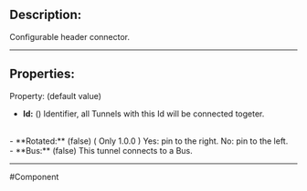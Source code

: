 ## Description:

Configurable header connector.

---

## Properties:

Property: (default value)

- **Id:** ()
   Identifier, all Tunnels with this Id will be connected togeter.
<br>
- **Rotated:** (false) ( Only 1.0.0 )
   Yes: pin to the right.
   No: pin to the left.
<br>
- **Bus:** (false)
   This tunnel connects to a Bus.

---

#Component 